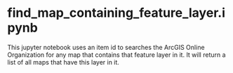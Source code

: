 # find_map_containing_feature_layer.ipynb
This jupyter notebook uses an item id to searches the ArcGIS Online Organization for any map that contains that feature layer in it. It will return a list of all maps that have this layer in it. 
